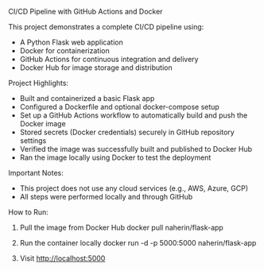 CI/CD Pipeline with GitHub Actions and Docker

This project demonstrates a complete CI/CD pipeline using:

* A Python Flask web application
* Docker for containerization
* GitHub Actions for continuous integration and delivery
* Docker Hub for image storage and distribution

Project Highlights:

* Built and containerized a basic Flask app
* Configured a Dockerfile and optional docker-compose setup
* Set up a GitHub Actions workflow to automatically build and push the Docker image
* Stored secrets (Docker credentials) securely in GitHub repository settings
* Verified the image was successfully built and published to Docker Hub
* Ran the image locally using Docker to test the deployment

Important Notes:

* This project does not use any cloud services (e.g., AWS, Azure, GCP)
* All steps were performed locally and through GitHub

How to Run:

1. Pull the image from Docker Hub
   docker pull naherin/flask-app

2. Run the container locally
   docker run -d -p 5000:5000 naherin/flask-app

3. Visit
   [http://localhost:5000](http://localhost:5000)

